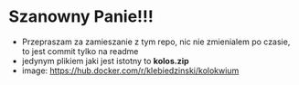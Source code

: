 # Szanowny Panie!!!
- Przepraszam za zamieszanie z tym repo, nic nie zmienialem po czasie, to jest commit tylko na readme
- jedynym plikiem jaki jest istotny to **kolos.zip**
- image: https://hub.docker.com/r/klebiedzinski/kolokwium


